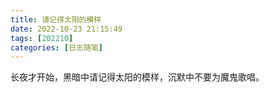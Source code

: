```yaml
---
title: 请记得太阳的模样
date: 2022-10-23 21:15:49
tags: [202210]
categories: [日志随笔]
---
```


长夜才开始，黑暗中请记得太阳的模样，沉默中不要为魔鬼歌唱。
